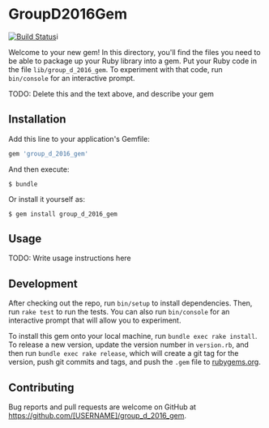 # GroupD2016Gem

[![Build Status](https://travis-ci.org/mori07/group_d_2016_gem.svg?branch=master)](https://travis-ci.org/mori07/group_d_2016_gem)i

Welcome to your new gem! In this directory, you'll find the files you need to be able to package up your Ruby library into a gem. Put your Ruby code in the file `lib/group_d_2016_gem`. To experiment with that code, run `bin/console` for an interactive prompt.

TODO: Delete this and the text above, and describe your gem

## Installation

Add this line to your application's Gemfile:

```ruby
gem 'group_d_2016_gem'
```

And then execute:

    $ bundle

Or install it yourself as:

    $ gem install group_d_2016_gem

## Usage

TODO: Write usage instructions here

## Development

After checking out the repo, run `bin/setup` to install dependencies. Then, run `rake test` to run the tests. You can also run `bin/console` for an interactive prompt that will allow you to experiment.

To install this gem onto your local machine, run `bundle exec rake install`. To release a new version, update the version number in `version.rb`, and then run `bundle exec rake release`, which will create a git tag for the version, push git commits and tags, and push the `.gem` file to [rubygems.org](https://rubygems.org).

## Contributing

Bug reports and pull requests are welcome on GitHub at https://github.com/[USERNAME]/group_d_2016_gem.

